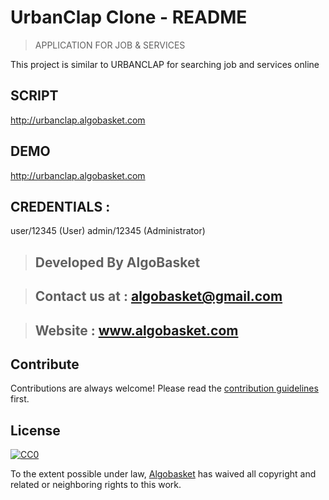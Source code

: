 # UrbanClap Clone - README
> APPLICATION FOR JOB & SERVICES

This project is similar to URBANCLAP for searching job and services online

## SCRIPT 
 http://urbanclap.algobasket.com

## DEMO   
 http://urbanclap.algobasket.com

## CREDENTIALS : 

 user/12345  (User)
 admin/12345 (Administrator)
 
 > ## Developed By AlgoBasket
 
> ## Contact us at : algobasket@gmail.com
 
> ## Website : www.algobasket.com

## Contribute

Contributions are always welcome!
Please read the [contribution guidelines](contributing.md) first.

## License

[![CC0](https://licensebuttons.net/p/zero/1.0/88x31.png)](https://creativecommons.org/publicdomain/zero/1.0/)

To the extent possible under law, [Algobasket](http://algobasket.com) has waived all copyright and related or neighboring rights to this work.
 
